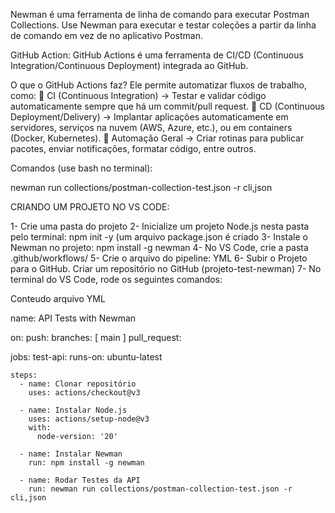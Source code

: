 Newman é uma ferramenta de linha de comando para executar Postman Collections. 
Use Newman para executar e testar coleções a partir da linha de comando em vez de no aplicativo Postman.


GitHub Action:
GitHub Actions é uma ferramenta de CI/CD (Continuous Integration/Continuous Deployment) integrada ao GitHub.


O que o GitHub Actions faz?
Ele permite automatizar fluxos de trabalho, como:
🔹 CI (Continuous Integration) → Testar e validar código automaticamente sempre que há um commit/pull request.
🔹 CD (Continuous Deployment/Delivery) → Implantar aplicações automaticamente em servidores, serviços na nuvem (AWS, Azure, etc.), ou em containers (Docker, Kubernetes).
🔹 Automação Geral → Criar rotinas para publicar pacotes, enviar notificações, formatar código, entre outros.



Comandos (use bash no terminal):

newman run collections/postman-collection-test.json -r cli,json


CRIANDO UM PROJETO NO VS CODE:

1- Crie uma pasta do projeto
2- Inicialize um projeto Node.js nesta pasta pelo terminal:  npm init -y   (um arquivo package.json é criado
3- Instale o Newman no projeto:  npm install -g newman
4- No VS Code, crie a pasta .github/workflows/
5- Crie o arquivo do pipeline: YML
6- Subir o Projeto para o GitHub. Criar um repositório no GitHub (projeto-test-newman)
7- No terminal do VS Code, rode os seguintes comandos:




Conteudo arquivo YML

name: API Tests with Newman

on:
  push:
    branches: [ main ]
  pull_request:

jobs:
  test-api:
    runs-on: ubuntu-latest  

    steps:
      - name: Clonar repositório
        uses: actions/checkout@v3  

      - name: Instalar Node.js
        uses: actions/setup-node@v3
        with:
          node-version: '20'

      - name: Instalar Newman
        run: npm install -g newman  

      - name: Rodar Testes da API
        run: newman run collections/postman-collection-test.json -r cli,json  
